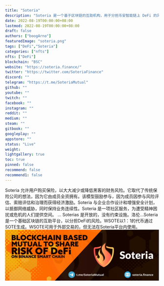 ```yaml
---
title: "Soteria"
description: "Soteria 是一个基于区块链的互助机构，用于分担币安智能链上 DeFi 的风险。"
date: 2022-08-19T00:00:00+08:00
lastmod: 2022-08-19T00:00:00+08:00
draft: false
authors: ["boogArno"]
featuredImage: "soteria.png"
tags: ["DeFi","Soteria"]
categories: ["nfts"]
nfts: ["DeFi"]
blockchain: "BSC"
website: "https://soteria.finance/"
twitter: "https://twitter.com/SoteriaFinance"
discord: ""
telegram: "https://t.me/SoteriaMutual"
github: ""
youtube: ""
twitch: ""
facebook: ""
instagram: ""
reddit: ""
medium: ""
steam: ""
gitbook: ""
googleplay: ""
appstore: ""
status: "Live"
weight: 
lightgallery: true
toc: true
pinned: false
recommend: false
recommend1: false
---
```


Soteria 允许用户购买保险，以大大减少或降低黑客的财务风险。它取代了传统保险公司的想法，因为它由成员全资拥有。该模型鼓励参与，因为成员因参与风险评估、索赔评估和治理而获得经济激励。Soteria 与企业合作设计和增强安全计划，以抵御网络威胁，同时保持业务连续性。Soteria 是一项社区服务，为遭受精神困扰或危机的人们提供空间。 ... Soterias 是开放的，没有约束设施。洛伦...Soteria是一个基础区块链的互助平台，以分担DeFi的风险。WSOTE以1：1的代币通过SOTE生成。WSOTE可用于外部交易的，但无法在Soteria平台内使用。![1500x500](1500x500.jpg)